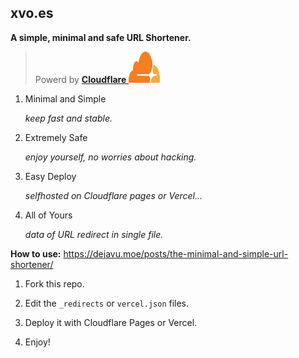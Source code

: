 ## xvo.es

**A simple, minimal and safe URL Shortener.**

> Powerd by [**Cloudflare** <img src="img/CF_logomark.svg" alt="CF_logomark" width="50" height="50">](https://www.cloudflare.com/)

1. Minimal and Simple

    *keep fast and stable.*

 2. Extremely Safe

    *enjoy yourself, no worries about hacking.*

 3. Easy Deploy

    *selfhosted on Cloudflare pages or Vercel...*

 4. All of Yours

    *data of URL redirect in single file.*

**How to use:** <https://dejavu.moe/posts/the-minimal-and-simple-url-shortener/>

1. Fork this repo.

2. Edit the `_redirects` or `vercel.json` files.

3. Deploy it with Cloudflare Pages or Vercel.

4. Enjoy!